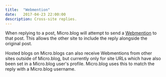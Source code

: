 ```yaml
---
title:  "Webmention"
date:   2017-04-23 22:00:00
description: Cross-site replies.
---
```


When replying to a post, Micro.blog will attempt to send a <a href="https://indieweb.org/Webmention">Webmention</a> to that post. This allows the other site to include the reply alongside the original post.

Hosted blogs on Micro.blogs can also receive Webmentions from other sites outside of Micro.blog, but currently only for site URLs which have also been set in a Micro.blog user's profile. Micro.blog uses this to match the reply with a Micro.blog username.